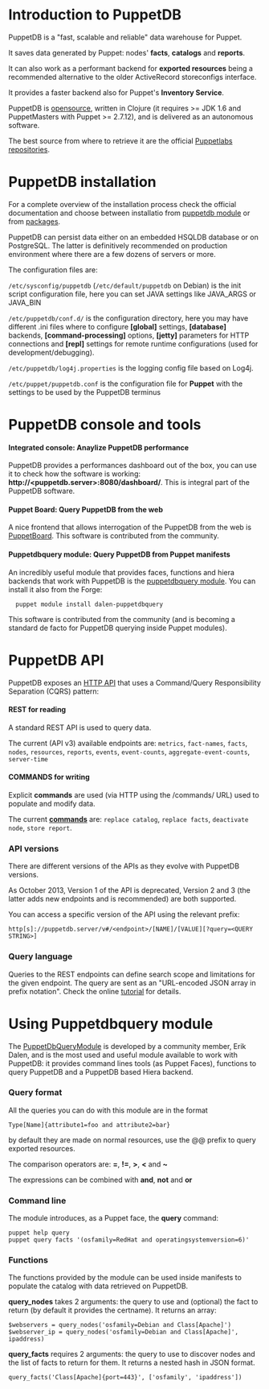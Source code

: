 # Introduction to PuppetDB
PuppetDB is a "fast, scalable and reliable" data warehouse for Puppet.

It saves data generated by Puppet: nodes' **facts**, **catalogs** and **reports**.

It can also work as a performant backend for **exported resources** being a recommended alternative to the older ActiveRecord storeconfigs interface.

It provides a faster backend also for Puppet's **Inventory Service**.

PuppetDB is [opensource](https://github.com/puppetlabs/puppetdb), written in Clojure (it requires >= JDK 1.6 and PuppetMasters with Puppet >= 2.7.12), and is delivered as an autonomous software.

The best source from where to retrieve it are the official [Puppetlabs repositories](http://docs.puppetlabs.com/guides/puppetlabs_package_repositories.html#open-source-repositories).


# PuppetDB installation
For a complete overview of the installation process check the official documentation and choose between installatio from [puppetdb module](http://docs.puppetlabs.com/puppetdb/latest/install_via_module.html) or from [packages](http://docs.puppetlabs.com/puppetdb/latest/install_from_packages.html).

PuppetDB can persist data either on an embedded HSQLDB database or on PostgreSQL.
The latter is definitively recommended on production environment where there are a few dozens of servers or more.

The configuration files are:

```/etc/sysconfig/puppetdb``` (```/etc/default/puppetdb``` on Debian) is the init script configuration file, here you can set JAVA settings like JAVA_ARGS or JAVA_BIN

```/etc/puppetdb/conf.d/``` is the configuration directory, here you may have different .ini files where to configure **[global]** settings, **[database]** backends, **[command-processing]** options, **[jetty]** parameters for HTTP connections and **[repl]** settings for remote runtime configurations (used for development/debugging).

```/etc/puppetdb/log4j.properties``` is the logging config file based on Log4j.

```/etc/puppet/puppetdb.conf``` is the configuration file for **Puppet** with the settings to be used by the PuppetDB terminus


# PuppetDB console and tools

#### Integrated console: Anaylize PuppetDB performance
PuppetDB provides a performances dashboard out of the box, you can use it to check how the software is working: **http://<puppetdb.server>:8080/dashboard/**.
This is integral part of the PuppetDB software.

#### Puppet Board: Query PuppetDB from the web
A nice frontend that allows interrogation of the PuppetDB from the web is [PuppetBoard](https://github.com/nedap/puppetboard).
This software is contributed from the community.

#### Puppetdbquery module: Query PuppetDB from Puppet manifests
An incredibly useful module that provides faces, functions and hiera backends that work with PuppetDB is the [puppetdbquery module](https://github.com/dalen/puppet-puppetdbquery). You can install it also from the Forge:

      puppet module install dalen-puppetdbquery

This software is contributed from the community (and is becoming a standard de facto for PuppetDB querying inside Puppet modules).


# PuppetDB API
PuppetDB exposes an [HTTP API](http://docs.puppetlabs.com/puppetdb/latest/api/) that uses a Command/Query Responsibility Separation (CQRS) pattern:

#### REST for reading
A standard REST API is used to query data.

The current (API v3) available endpoints are: ```metrics```, ```fact-names```, ```facts```, ```nodes```, ```resources```, ```reports```, ```events```, ```event-counts```, ```aggregate-event-counts```, ```server-time```
  

#### COMMANDS for writing
Explicit **commands** are used (via HTTP using the /commands/ URL) used to populate and modify data.

The current [**commands**](http://docs.puppetlabs.com/puppetdb/latest/api/commands.html) are: ```replace catalog```, ```replace facts```, ```deactivate node```, ```store report```.


### API versions  
There are different versions of the APIs as they evolve with PuppetDB versions.

As October 2013, Version 1 of the API is deprecated, Version 2 and 3 (the latter adds new endpoints and is recommended) are both supported.

You can access a specific version of the API using the relevant prefix: 

    http[s]://puppetdb.server/v#/<endpoint>/[NAME]/[VALUE][?query=<QUERY STRING>]

### Query language
Queries to the REST endpoints can define search scope and limitations for the given endpoint. The query are sent as an "URL-encoded JSON array in prefix notation". Check the online [tutorial](http://docs.puppetlabs.com/puppetdb/latest/api/query/tutorial.html) for details.

# Using Puppetdbquery module

The [PuppetDbQueryModule](https://github.com/dalen/puppet-puppetdbquery) is developed by a community member, Erik Dalen, and is the most used and useful module available to work with PuppetDB: it provides command lines tools (as Puppet Faces), functions to query PuppetDB and a PuppetDB based Hiera backend.

### Query format
All the queries you can do with this module are in the format

    Type[Name]{attribute1=foo and attribute2=bar}

by default they are made on normal resources, use the @@ prefix to query exported resources.

The comparison operators are: **=**, **!=**, **>**, **<** and **~**

The expressions can be combined with **and**, **not** and **or**

### Command line

The module introduces, as a Puppet face, the **query** command:

    puppet help query
    puppet query facts '(osfamily=RedHat and operatingsystemversion=6)'

### Functions
The functions provided by the module can be used inside manifests to populate the catalog with data retrieved on PuppetDB.

**query_nodes** takes 2 arguments: the query to use and (optional) the fact to return (by default it provides the certname). It returns an array:

    $webservers = query_nodes('osfamily=Debian and Class[Apache]')
    $webserver_ip = query_nodes('osfamily=Debian and Class[Apache]', ipaddress)


**query_facts** requires 2 arguments: the query to use to discover nodes and the list of facts to return for them. It returns a nested hash in JSON format.

    query_facts('Class[Apache]{port=443}', ['osfamily', 'ipaddress'])

